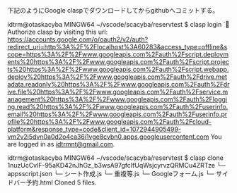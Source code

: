下記のようにGoogle claspでダウンロードしてからgithubへコミットする。

idtrm@otaskacyba MINGW64 ~/vscode/scacyba/reservtest
$ clasp login
`🔑 Authorize clasp by visiting this url: https://accounts.google.com/o/oauth2/v2/auth?redirect_uri=http%3A%2F%2Flocalhost%3A60283&access_type=offline&scope=https%3A%2F%2Fwww.googleapis.com%2Fauth%2Fscript.deployments%20https%3A%2F%2Fwww.googleapis.com%2Fauth%2Fscript.projects%20https%3A%2F%2Fwww.googleapis.com%2Fauth%2Fscript.webapp.deploy%20https%3A%2F%2Fwww.googleapis.com%2Fauth%2Fdrive.metadata.readonly%20https%3A%2F%2Fwww.googleapis.com%2Fauth%2Fdrive.file%20https%3A%2F%2Fwww.googleapis.com%2Fauth%2Fservice.management%20https%3A%2F%2Fwww.googleapis.com%2Fauth%2Flogging.read%20https%3A%2F%2Fwww.googleapis.com%2Fauth%2Fuserinfo.email%20https%3A%2F%2Fwww.googleapis.com%2Fauth%2Fuserinfo.profile%20https%3A%2F%2Fwww.googleapis.com%2Fauth%2Fcloud-platform&response_type=code&client_id=1072944905499-vm2v2i5dvn0a0d2o4ca36i1vge8cvbn0.apps.googleusercontent.com
You are logged in as idtrmnt@gmail.com.

idtrm@otaskacyba MINGW64 ~/vscode/scacyba/reservtest
$ clasp clone 1nuzUcCvlF-95aKD42nJhGz_b3wsA97gfcIfUqWsjcyrvzQRMCu4ZRTze
└─ appsscript.json
└─ シート作成.js
└─ 重複等.js
└─ Googleフォーム.js
└─ サイドバー予約.html
Cloned 5 files.

